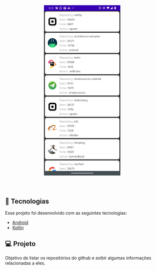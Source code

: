 <h1 align="center">
    <img alt="app" src="app/src/main/res/drawable/capturescreen.jpeg" width="250"/>
</h1>

<br>

## 🧪 Tecnologias

Esse projeto foi desenvolvido com as seguintes tecnologias:

- [Android](https://reactjs.org)
- [Kotlin](https://reactjs.org)

## 💻 Projeto

Objetivo de listar os repositórios do github e exibir algumas informações relacionadas a eles.

